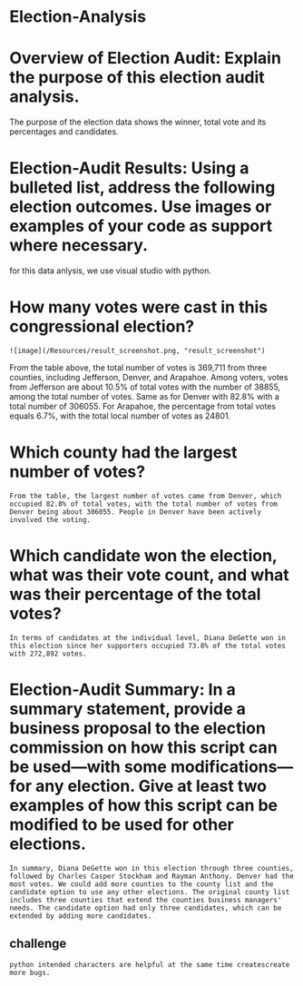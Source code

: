 # Election-Analysis
# Overview of Election Audit: Explain the purpose of this election audit analysis.
The purpose of the election data shows the winner, total vote and its percentages and candidates.
# Election-Audit Results: Using a bulleted list, address the following election outcomes. Use images or examples of your code as support where necessary.
for this data anlysis, we use visual studio with python. 
# How many votes were cast in this congressional election?
    ![image](/Resources/result_screenshot.png, "result_screenshot")
From the table above, the total number of votes is 369,711 from three counties, including Jefferson, Denver, and Arapahoe. Among voters, votes from Jefferson are about 10.5% of total votes with the number of 38855, among the total number of votes. Same as for Denver with 82.8% with a total number of 306055. For Arapahoe, the percentage from total votes equals 6.7%, with the total local number of votes as 24801. 

# Which county had the largest number of votes?
    From the table, the largest number of votes came from Denver, which occupied 82.8% of total votes, with the total number of votes from Denver being about 306055. People in Denver have been actively involved the voting.
# Which candidate won the election, what was their vote count, and what was their percentage of the total votes?
    In terms of candidates at the individual level, Diana DeGette won in this election since her supporters occupied 73.8% of the total votes with 272,892 votes. 
# Election-Audit Summary: In a summary statement, provide a business proposal to the election commission on how this script can be used—with some modifications—for any election. Give at least two examples of how this script can be modified to be used for other elections.
    In summary, Diana DeGette won in this election through three counties, followed by Charles Casper Stockham and Rayman Anthony. Denver had the most votes. We could add more counties to the county list and the candidate option to use any other elections. The original county list includes three counties that extend the counties business managers' needs. The candidate option had only three candidates, which can be extended by adding more candidates.
## challenge 
    python intended characters are helpful at the same time createscreate more bugs.
